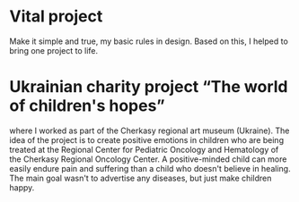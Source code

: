 # Vital project
 
Make it simple and true, my basic rules in design. Based on this, I helped to bring one project to life.
# Ukrainian charity project “The world of children's hopes”  
where I worked as part of the Cherkasy regional
art museum (Ukraine). The idea of the project is to create positive emotions in children who are being 
treated at the Regional Center for Pediatric Oncology and Hematology of the Cherkasy Regional Oncology Center.
A positive-minded child can more easily endure pain and suffering than a child who doesn't believe in healing.
The main goal wasn't to advertise any diseases, but just make children happy.
